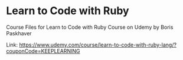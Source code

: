 # Learn to Code with Ruby


Course Files for Learn to Code with Ruby Course on Udemy by Boris Paskhaver


Link: https://www.udemy.com/course/learn-to-code-with-ruby-lang/?couponCode=KEEPLEARNING